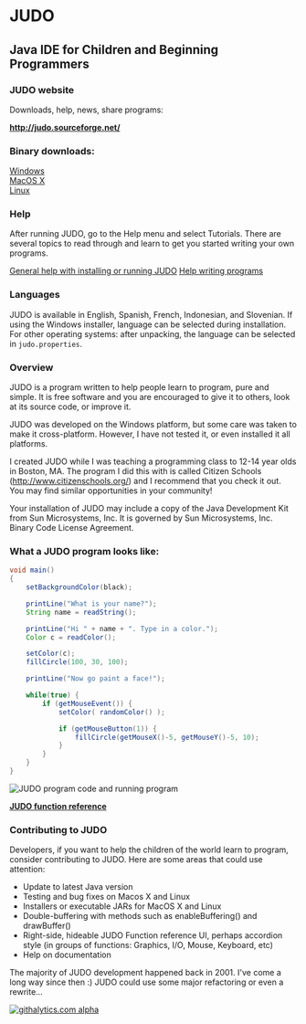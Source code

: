 JUDO
====

Java IDE for Children and Beginning Programmers
-----------------------------------------------

### JUDO website

Downloads, help, news, share programs:  

**http://judo.sourceforge.net/**

### Binary downloads:

[Windows](http://judo.sourceforge.net/downloads.php)  
[MacOS X](http://judo.sourceforge.net/downloads.php)  
[Linux](http://judo.sourceforge.net/downloads.php)  

### Help

After running JUDO, go to the Help menu and select Tutorials. There are several topics to read through and learn to get you started writing your own programs.

[General help with installing or running JUDO](http://sourceforge.net/p/judo/discussion/413339/)
[Help writing programs](http://sourceforge.net/p/judo/discussion/413338/)

### Languages

JUDO is available in English, Spanish, French, Indonesian, and Slovenian.  If using the Windows installer, language can be selected during installation.  For other operating systems: after unpacking, the language can be selected in `judo.properties`.

### Overview

JUDO is a program written to help people learn to program,
pure and simple.  It is free software and you are encouraged
to give it to others, look at its source code, or improve it.

JUDO was developed on the Windows platform, but some care was
taken to make it cross-platform.  However, I have not tested
it, or even installed it all platforms.

I created JUDO while I was teaching a programming class to
12-14 year olds in Boston, MA.  The program I did this with
is called Citizen Schools (http://www.citizenschools.org/)
and I recommend that you check it out.  You may find similar
opportunities in your community!

Your installation of JUDO may include a copy of the Java
Development Kit from Sun Microsystems, Inc.  It is governed
by Sun Microsystems, Inc. Binary Code License Agreement.

### What a JUDO program looks like:

```java
void main()
{
	setBackgroundColor(black);

	printLine("What is your name?");
	String name = readString();

	printLine("Hi " + name + ". Type in a color.");
	Color c = readColor();

	setColor(c);
	fillCircle(100, 30, 100);

	printLine("Now go paint a face!");

	while(true) {
		if (getMouseEvent()) {
			setColor( randomColor() );

			if (getMouseButton(1)) {
				fillCircle(getMouseX()-5, getMouseY()-5, 10);
			}
		}
	}
}
```

![JUDO program code and running program](http://judo.sourceforge.net/images/screenshots/screenshot_smiley.jpg "JUDO program code and running program")

**[JUDO function reference](http://judo.sourceforge.net/downloads/JUDOAppAPI.html)**

### Contributing to JUDO

Developers, if you want to help the children of the world learn to program, consider contributing to JUDO.  Here are some areas that could use attention:

* Update to latest Java version
* Testing and bug fixes on Macos X and Linux
* Installers or executable JARs for MacOS X and Linux
* Double-buffering with methods such as enableBuffering() and drawBuffer()
* Right-side, hideable JUDO Function reference UI, perhaps accordion style (in groups of functions: Graphics, I/O, Mouse, Keyboard, etc)
* Help on documentation

The majority of JUDO development happened back in 2001.  I've come a long way since then :)  JUDO could use some major refactoring or even a rewrite...

[![githalytics.com alpha](https://cruel-carlota.pagodabox.com/33c654eeeea16b351072e05ecb7872dd "githalytics.com")](http://githalytics.com/thomasdunn/judo)